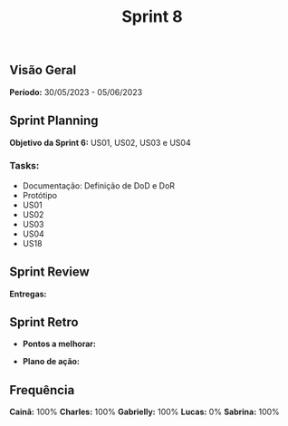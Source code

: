 <h1 align="center"><b>Sprint 8</b></h1>

<br>

## Visão Geral

**Período:** 30/05/2023 - 05/06/2023 <br>


## Sprint Planning

**Objetivo da Sprint 6:** US01, US02, US03 e US04

### Tasks:

- Documentação: Definição de DoD e DoR
- Protótipo
- US01
- US02
- US03
- US04
- US18


## Sprint Review

**Entregas:**


## Sprint Retro

- **Pontos a melhorar:** 

- **Plano de ação:**
 

## Frequência
**Cainã:** 100%
**Charles:** 100%
**Gabrielly:** 100%
**Lucas:**  0%
**Sabrina:** 100%

